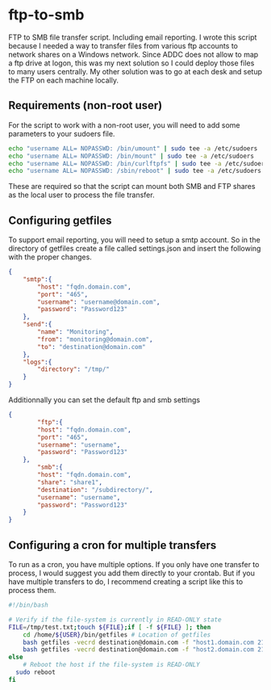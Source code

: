 # ftp-to-smb
FTP to SMB file transfer script. Including email reporting. I wrote this script because I needed a way to transfer files from various ftp accounts to network shares on a Windows network. Since ADDC does not allow to map a ftp drive at logon, this was my next solution so I could deploy those files to many users centrally. My other solution was to go at each desk and setup the FTP on each machine locally.

## Requirements (non-root user)
For the script to work with a non-root user, you will need to add some parameters to your sudoers file.

``` bash
echo "username ALL= NOPASSWD: /bin/umount" | sudo tee -a /etc/sudoers
echo "username ALL= NOPASSWD: /bin/mount" | sudo tee -a /etc/sudoers
echo "username ALL= NOPASSWD: /bin/curlftpfs" | sudo tee -a /etc/sudoers
echo "username ALL= NOPASSWD: /sbin/reboot" | sudo tee -a /etc/sudoers
```

These are required so that the script can mount both SMB and FTP shares as the local user to process the file transfer.

## Configuring getfiles
To support email reporting, you will need to setup a smtp account. So in the directory of getfiles create a file called settings.json and insert the following with the proper changes.

``` json
{
    "smtp":{
        "host": "fqdn.domain.com",
        "port": "465",
        "username": "username@domain.com",
        "password": "Password123"
    },
    "send":{
        "name": "Monitoring",
        "from": "monitoring@domain.com",
        "to": "destination@domain.com"
    },
    "logs":{
        "directory": "/tmp/"
    }
}
```
Additionnally you can set the default ftp and smb settings

``` json
{
		"ftp":{
        "host": "fqdn.domain.com",
        "port": "465",
        "username": "username",
        "password": "Password123"
    },
		"smb":{
        "host": "fqdn.domain.com",
        "share": "share1",
        "destination": "/subdirectory/",
        "username": "username",
        "password": "Password123"
    }
}
```


## Configuring a cron for multiple transfers
To run as a cron, you have multiple options. If you only have one transfer to process, I would suggest you add them directly to your crontab. But if you have multiple transfers to do, I recommend creating a script like this to process them.

``` bash
#!/bin/bash

# Verify if the file-system is currently in READ-ONLY state
FILE=/tmp/test.txt;touch ${FILE};if [ -f ${FILE} ]; then
	cd /home/${USER}/bin/getfiles # Location of getfiles
	bash getfiles -vecrd destination@domain.com -f "host1.domain.com 21 username password" -s "host share1 destination username password"
	bash getfiles -vecrd destination@domain.com -f "host2.domain.com 21 username password" -s "host share2 destination username password"
else
	# Reboot the host if the file-system is READ-ONLY
  sudo reboot
fi
```
